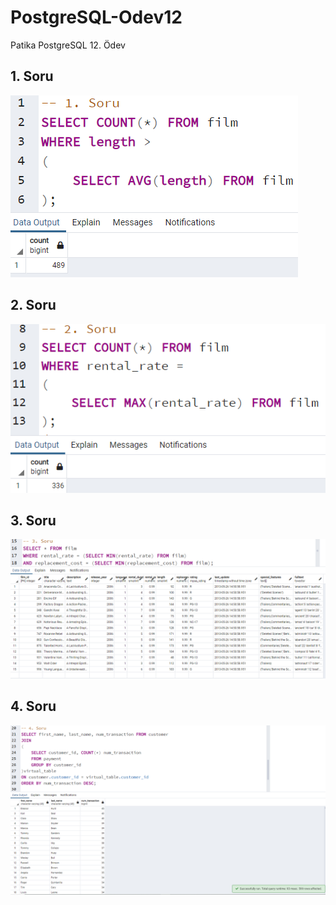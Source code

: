 # PostgreSQL-Odev12
Patika PostgreSQL 12. Ödev

## 1. Soru

![](/images/1.png)

## 2. Soru

![](/images/2.png)

## 3. Soru

![](/images/3.png)

## 4. Soru

![](/images/4.png)

